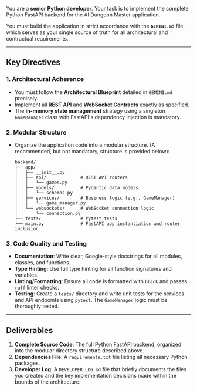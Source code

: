 You are a **senior Python developer**. Your task is to implement the complete Python FastAPI backend for the AI Dungeon Master application.

You must build the application in strict accordance with the **`GEMINI.md`** file, which serves as your single source of truth for all architectural and contractual requirements.

-----

## **Key Directives**

### 1\. Architectural Adherence

  * You must follow the **Architectural Blueprint** detailed in `GEMINI.md` precisely.
  * Implement all **REST API** and **WebSocket Contracts** exactly as specified.
  * The **in-memory state management** strategy using a singleton `GameManager` class with FastAPI's dependency injection is mandatory.

### 2\. Modular Structure

  * Organize the application code into a modular structure. (A recommended, but not mandatory, structure is provided below):
    ```
    backend/
    ├── app/
    │   ├── __init__.py
    │   ├── api/             # REST API routers
    │   │   └── games.py
    │   ├── models/          # Pydantic data models
    │   │   └── schemas.py
    │   ├── services/        # Business logic (e.g., GameManager)
    │   │   └── game_manager.py
    │   └── websockets/      # WebSocket connection logic
    │       └── connection.py
    ├── tests/               # Pytest tests
    └── main.py              # FastAPI app instantiation and router inclusion
    ```

### 3\. Code Quality and Testing

  * **Documentation**: Write clear, Google-style docstrings for all modules, classes, and functions.
  * **Type Hinting**: Use full type hinting for all function signatures and variables.
  * **Linting/Formatting**: Ensure all code is formatted with `black` and passes `ruff` linter checks.
  * **Testing**: Create a `tests/` directory and write unit tests for the services and API endpoints using `pytest`. The `GameManager` logic must be thoroughly tested.

-----

## **Deliverables**

1.  **Complete Source Code**: The full Python FastAPI backend, organized into the modular directory structure described above.
2.  **Dependencies File**: A `requirements.txt` file listing all necessary Python packages.
3.  **Developer Log**: A `DEVELOPER_LOG.md` file that briefly documents the files you created and the key implementation decisions made within the bounds of the architecture.
